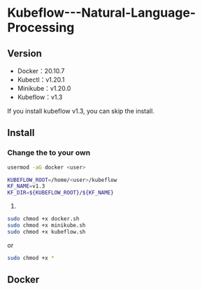 # Kubeflow---Natural-Language-Processing
## Version
* Docker：20.10.7
* Kubectl：v1.20.1
* Minikube：v1.20.0
* Kubeflow：v1.3

If you install kubeflow v1.3, you can skip the install.

## Install
### Change the <user> to your own
```Bash
usermod -aG docker <user>
```

```Bash
KUBEFLOW_ROOT=/home/<user>/kubeflow
KF_NAME=v1.3
KF_DIR=${KUBEFLOW_ROOT}/${KF_NAME}
```
  
1.
```Bash
sudo chmod +x docker.sh
sudo chmod +x minikube.sh
sudo chmod +x kubeflow.sh
```
or
```Bash
sudo chmod +x *
```

## Docker
